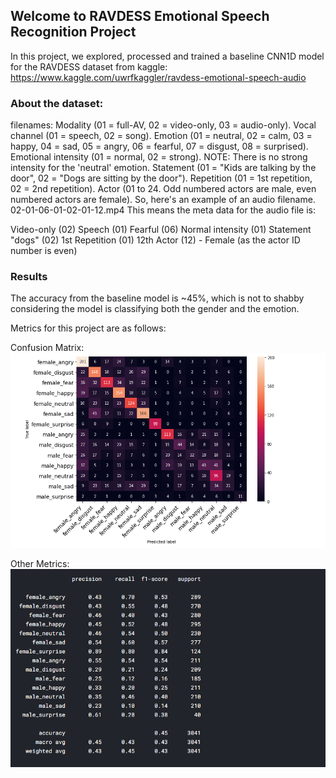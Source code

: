 ## Welcome to RAVDESS Emotional Speech Recognition Project

In this project, we explored, processed and trained a baseline CNN1D model for the RAVDESS dataset from kaggle: https://www.kaggle.com/uwrfkaggler/ravdess-emotional-speech-audio

### About the dataset:

filenames:
Modality (01 = full-AV, 02 = video-only, 03 = audio-only).
Vocal channel (01 = speech, 02 = song).
Emotion (01 = neutral, 02 = calm, 03 = happy, 04 = sad, 05 = angry, 06 = fearful, 07 = disgust, 08 = surprised).
Emotional intensity (01 = normal, 02 = strong). NOTE: There is no strong intensity for the 'neutral' emotion.
Statement (01 = "Kids are talking by the door", 02 = "Dogs are sitting by the door").
Repetition (01 = 1st repetition, 02 = 2nd repetition).
Actor (01 to 24. Odd numbered actors are male, even numbered actors are female). So, here's an example of an audio filename. 02-01-06-01-02-01-12.mp4
This means the meta data for the audio file is:

Video-only (02)
Speech (01)
Fearful (06)
Normal intensity (01)
Statement "dogs" (02)
1st Repetition (01)
12th Actor (12) - Female (as the actor ID number is even)


### Results
The accuracy from the baseline model is ~45%, which is not to shabby considering the model is classifying both the gender and the emotion.

Metrics for this project are as follows:

Confusion Matrix:
![](confMatrix.png)

Other Metrics:
![](metrics.png)


